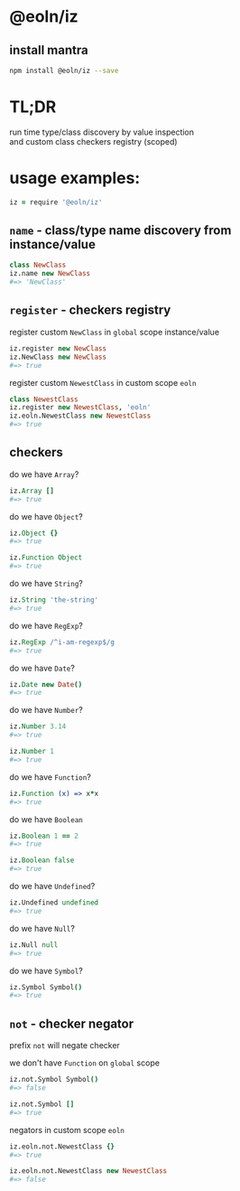 # @eoln/iz

## install mantra
```bash
npm install @eoln/iz --save
```


# TL;DR
run time type/class discovery by value inspection  
and custom class checkers registry (scoped)


# usage examples:

```coffee
iz = require '@eoln/iz'
```

## `name` - class/type name discovery from instance/value

```coffee
class NewClass
iz.name new NewClass
#=> 'NewClass'
```

## `register` - checkers registry
register custom `NewClass` in `global` scope instance/value

```coffee
iz.register new NewClass
iz.NewClass new NewClass
#=> true
```

register custom `NewestClass` in custom scope `eoln`
```coffee
class NewestClass
iz.register new NewestClass, 'eoln'
iz.eoln.NewestClass new NewestClass
#=> true
```

## checkers

do we have `Array`?
```coffee
iz.Array []
#=> true
```

do we have `Object`?
```coffee
iz.Object {}
#=> true

iz.Function Object
#=> true
```

do we have `String`?
```coffee
iz.String 'the-string'
#=> true
```

do we have `RegExp`?
```coffee
iz.RegExp /^i-am-regexp$/g
#=> true
```

do we have `Date`?
```coffee
iz.Date new Date()
#=> true
```

do we have `Number`?
```coffee
iz.Number 3.14
#=> true

iz.Number 1
#=> true
```

do we have `Function`?
```coffee
iz.Function (x) => x*x
#=> true
```

do we have `Boolean`
```coffee
iz.Boolean 1 == 2
#=> true

iz.Boolean false
#=> true
```

do we have `Undefined`?
```coffee
iz.Undefined undefined
#=> true
```

do we have `Null`?
```coffee
iz.Null null
#=> true
```

do we have `Symbol`?
```coffee
iz.Symbol Symbol()
#=> true
```
## `not` - checker negator
prefix `not` will negate checker  

we don't have `Function` on `global` scope
```coffee
iz.not.Symbol Symbol()
#=> false

iz.not.Symbol []
#=> true
```

negators in custom scope `eoln`
```coffee
iz.eoln.not.NewestClass {}
#=> true

iz.eoln.not.NewestClass new NewestClass
#=> false
```
